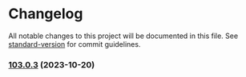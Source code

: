 # Changelog

All notable changes to this project will be documented in this file. See [standard-version](https://github.com/conventional-changelog/standard-version) for commit guidelines.

### [103.0.3](https://github.com/alex-lit/lint-kit/compare/v103.0.2...v103.0.3) (2023-10-20)
